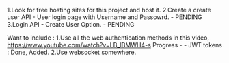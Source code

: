 1.Look for free hosting sites for this project and host it.
2.Create a create user API - User login page with Username and Passowrd.   -   PENDING
3.Login API - Create User Option.                                          -   PENDING

Want to include : 
1.Use all the web authentication methods in this video, https://www.youtube.com/watch?v=LB_lBMWH4-s
    Progress - 
        -   JWT tokens : Done, Added.
2.Use websocket somewhere.
